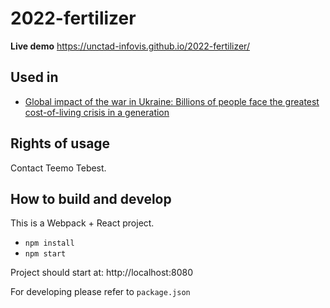 # 2022-fertilizer

**Live demo** https://unctad-infovis.github.io/2022-fertilizer/

## Used in

* [Global impact of the war in Ukraine: Billions of people face the greatest cost-of-living crisis in a generation](https://unctad.org/webflyer/global-impact-war-ukraine-billions-people-face-greatest-cost-living-crisis-generation)

## Rights of usage

Contact Teemo Tebest.

## How to build and develop

This is a Webpack + React project.

* `npm install`
* `npm start`

Project should start at: http://localhost:8080

For developing please refer to `package.json`